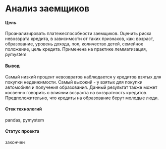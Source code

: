 # Анализ заемщиков 

#### Цель

Проанализировать платежеспособности заемщиков. Оценить риска невозврата кредита, в зависимости от таких признаков, как: возраст, образование, уровень дохода, пол, количество детей, семейное  положение, цель кредита. Применена на практике лемматизация, pymystem

#### Вывод

Самый низкий процент невозвратов наблюдается у кредитов взятых для покупки недвижимости. Самый высокий  - у взятых для покупки автомобиля и получения образования. Данный результат также может косвенно говорить о влиянии возраста на возвратность кредитов. Предположительно, что кредиты на образование берут молодые люди.

#### Стек технологий

pandas, pymystem

#### Статус проекта

закончен
